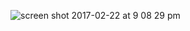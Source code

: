 ![screen shot 2017-02-22 at 9 08 29 pm](https://cloud.githubusercontent.com/assets/25205277/23243273/65948830-f943-11e6-8d4a-8b268b387656.png)
